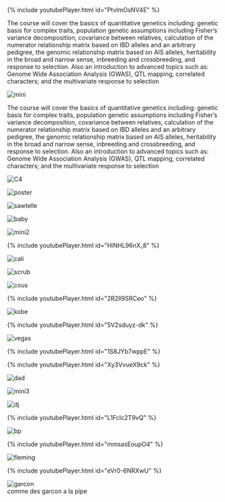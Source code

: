 {% include youtubePlayer.html id="PtvlmOsNV4E" %}<br>

The course will cover the basics of quantitative genetics including: genetic basis for complex traits, population genetic assumptions including Fisher’s variance decomposition, covariance between relatives, calculation of the numerator relationship matrix based on IBD alleles and an arbitrary pedigree, the genomic relationship matrix based on AIS alleles, heritability in the broad and narrow sense, inbreeding and crossbreeding, and response to selection. Also an introduction to advanced topics such as: Genome Wide Association Analysis (GWAS), QTL mapping, correlated characters; and the multivariate response to selection

![mini](./pics/mini.jpeg)

The course will cover the basics of quantitative genetics including: genetic basis for complex traits, population genetic assumptions including Fisher’s variance decomposition, covariance between relatives, calculation of the numerator relationship matrix based on IBD alleles and an arbitrary pedigree, the genomic relationship matrix based on AIS alleles, heritability in the broad and narrow sense, inbreeding and crossbreeding, and response to selection. Also an introduction to advanced topics such as: Genome Wide Association Analysis (GWAS), QTL mapping, correlated characters; and the multivariate response to selection

![C4](./pics/C4-abstract.png)

![poster](./pics/C4-poster.jpg)

![sawtelle](./pics/sawtelle.jpeg)

![baby](./pics/baby.jpeg)

![mini2](./pics/mini2.jpeg)

{% include youtubePlayer.html id="HiNHL96nX_8" %}<br>

![cali](./pics/cali.jpeg)

![scrub](./pics/scrub.jpeg)

![cous](./pics/cous.jpeg)

{% include youtubePlayer.html id="2R2ll9SRCeo" %}<br>

![kobe](./pics/kobe.jpeg)

{% include youtubePlayer.html id="5V2sduyz-dk" %}<br>

![vegas](./pics/vegas.jpeg)

{% include youtubePlayer.html id="1S8JYb7wppE" %}<br>

{% include youtubePlayer.html id="Xy3VvueX9ck" %}<br>

![dad](./pics/dad.jpeg)

![mini3](./pics/mini3.jpeg)

![dj](./pics/dj.jpeg)

{% include youtubePlayer.html id="L1Fclc2T9vQ" %}<br>

![bp](./pics/bp.jpg)

{% include youtubePlayer.html id="mmsasEoupO4" %}<br>

![fleming](./pics/fleming.jpeg)

{% include youtubePlayer.html id="eVr0-6NRXwU" %}<br>

![garcon](./pics/garcon.jpg)<br>
comme des garcon a la pipe
